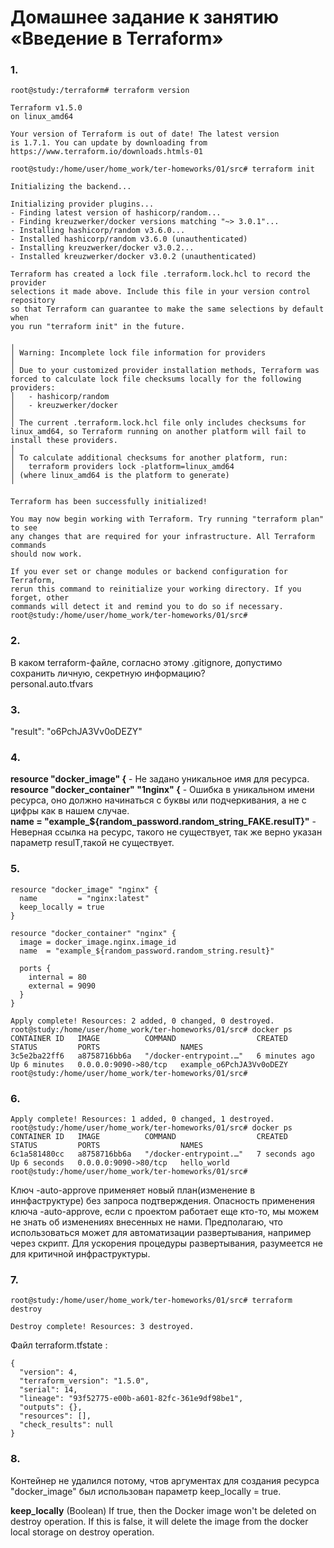 # Домашнее задание к занятию «Введение в Terraform»
### 1.
```
root@study:/terraform# terraform version

Terraform v1.5.0
on linux_amd64

Your version of Terraform is out of date! The latest version
is 1.7.1. You can update by downloading from https://www.terraform.io/downloads.htmls-01
```
```
root@study:/home/user/home_work/ter-homeworks/01/src# terraform init

Initializing the backend...

Initializing provider plugins...
- Finding latest version of hashicorp/random...
- Finding kreuzwerker/docker versions matching "~> 3.0.1"...
- Installing hashicorp/random v3.6.0...
- Installed hashicorp/random v3.6.0 (unauthenticated)
- Installing kreuzwerker/docker v3.0.2...
- Installed kreuzwerker/docker v3.0.2 (unauthenticated)

Terraform has created a lock file .terraform.lock.hcl to record the provider
selections it made above. Include this file in your version control repository
so that Terraform can guarantee to make the same selections by default when
you run "terraform init" in the future.

╷
│ Warning: Incomplete lock file information for providers
│ 
│ Due to your customized provider installation methods, Terraform was forced to calculate lock file checksums locally for the following providers:
│   - hashicorp/random
│   - kreuzwerker/docker
│ 
│ The current .terraform.lock.hcl file only includes checksums for linux_amd64, so Terraform running on another platform will fail to install these providers.
│ 
│ To calculate additional checksums for another platform, run:
│   terraform providers lock -platform=linux_amd64
│ (where linux_amd64 is the platform to generate)
╵

Terraform has been successfully initialized!

You may now begin working with Terraform. Try running "terraform plan" to see
any changes that are required for your infrastructure. All Terraform commands
should now work.

If you ever set or change modules or backend configuration for Terraform,
rerun this command to reinitialize your working directory. If you forget, other
commands will detect it and remind you to do so if necessary.
root@study:/home/user/home_work/ter-homeworks/01/src# 
```
### 2.  
 В каком terraform-файле, согласно этому .gitignore, допустимо сохранить личную, секретную информацию?  
personal.auto.tfvars
### 3.
"result": "o6PchJA3Vv0oDEZY" 
### 4.  
**resource "docker_image" {**  - Не задано уникальное имя для ресурса.  
**resource "docker_container" "1nginx" {**  - Ошибка в уникальном имени ресурса, оно должно начинаться с буквы или подчеркивания, а не с цифры как в нашем случае.  
**name  = "example_${random_password.random_string_FAKE.resulT}"** - Неверная ссылка на ресурс, такого  не существует, так же верно указан параметр resulT,такой не существует.
### 5.
```hcl
resource "docker_image" "nginx" {
  name         = "nginx:latest"
  keep_locally = true
}

resource "docker_container" "nginx" {
  image = docker_image.nginx.image_id
  name  = "example_${random_password.random_string.result}"

  ports {
    internal = 80
    external = 9090
  }
}
```
```
Apply complete! Resources: 2 added, 0 changed, 0 destroyed.
root@study:/home/user/home_work/ter-homeworks/01/src# docker ps
CONTAINER ID   IMAGE          COMMAND                  CREATED         STATUS         PORTS                  NAMES
3c5e2ba22ff6   a8758716bb6a   "/docker-entrypoint.…"   6 minutes ago   Up 6 minutes   0.0.0.0:9090->80/tcp   example_o6PchJA3Vv0oDEZY
root@study:/home/user/home_work/ter-homeworks/01/src# 
```
### 6.  
```
Apply complete! Resources: 1 added, 0 changed, 1 destroyed.
root@study:/home/user/home_work/ter-homeworks/01/src# docker ps
CONTAINER ID   IMAGE          COMMAND                  CREATED         STATUS         PORTS                  NAMES
6c1a581480cc   a8758716bb6a   "/docker-entrypoint.…"   7 seconds ago   Up 6 seconds   0.0.0.0:9090->80/tcp   hello_world
root@study:/home/user/home_work/ter-homeworks/01/src# 
```
Ключ -auto-approve применяет новый план(изменение в иннфаструктуре) без запроса подтверждения.
Опасность применения ключа -auto-approve, если с проектом работает еще кто-то, мы можем не знать об изменениях внесенных не нами.
Предполагаю, что использоваться может для автоматизации развертывания, например через скрипт. Для ускорения процедуры развертывания, разумеется не для критичной инфраструктуры.

### 7. 
```
root@study:/home/user/home_work/ter-homeworks/01/src# terraform destroy

Destroy complete! Resources: 3 destroyed.
```
Файл terraform.tfstate :
```hcl
{
  "version": 4,
  "terraform_version": "1.5.0",
  "serial": 14,
  "lineage": "93f52775-e00b-a601-82fc-361e9df98be1",
  "outputs": {},
  "resources": [],
  "check_results": null
}
```
### 8.
Контейнер не удалился потому, чтов аргументах для создания ресурса "docker_image" был использован параметр keep_locally = true.  

**keep_locally** (Boolean) If true, then the Docker image won't be deleted on destroy operation. If this is false, it will delete the image from the docker local storage on destroy operation.
